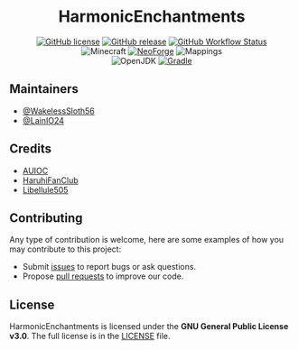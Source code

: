 <h1 align="center">HarmonicEnchantments</h1>

<div align="center">

[![GitHub license](https://img.shields.io/github/license/auioc/HarmonicEnchantments?style=flat-square)](/LICENSE)
[![GitHub release](https://img.shields.io/github/v/release/auioc/HarmonicEnchantments?style=flat-square)](https://github.com/auioc/HarmonicEnchantments/releases/latest)
[![GitHub Workflow Status](https://img.shields.io/github/actions/workflow/status/auioc/HarmonicEnchantments/dev-build.yml?branch=1.20-forge&label=dev%20build&style=flat-square)](https://github.com/auioc/HarmonicEnchantments/actions/workflows/dev-build.yml)
<br/>
![Minecraft](https://img.shields.io/static/v1?label=Minecraft&message=1.20.4&color=00aa00&style=flat-square)
[![NeoForge](https://img.shields.io/static/v1?label=NeoForge&message=20.4.80-beta&color=e04e14&style=flat-square)](https://neoforged.net/)
![Mappings](https://img.shields.io/static/v1?label=Mappings&message=parchment&color=00aa00&style=flat-square)
<br/>
![OpenJDK](https://img.shields.io/static/v1?label=OpenJDK&message=17&color=brightgreen&logo=java&style=flat-square)
[![Gradle](https://img.shields.io/static/v1?label=Gradle&message=8.1.1&color=brightgreen&logo=gradle&style=flat-square)](https://docs.gradle.org/8.1.1/release-notes.html)

</div>

## Maintainers

- [@WakelessSloth56](https://github.com/WakelessSloth56)
- [@LainIO24](https://github.com/lainio24)

## Credits

- [AUIOC](https://www.auioc.com)
- [HaruhiFanClub](https://github.com/HaruhiFanClub)
- [Libellule505](https://github.com/Libellule505)

## Contributing

Any type of contribution is welcome, here are some examples of how you may contribute to this project:

- Submit [issues](https://github.com/auioc/HarmonicEnchantments/issues) to report bugs or ask questions.
- Propose [pull requests](https://github.com/auioc/HarmonicEnchantments/pulls) to improve our code.

## License

HarmonicEnchantments is licensed under the **GNU General Public License v3.0**.
The full license is in the [LICENSE](/LICENSE) file.
